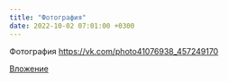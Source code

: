 ```yaml
---
title: "Фотография"
date: 2022-10-02 07:01:00 +0300
---
```


Фотография
https://vk.com/photo41076938_457249170

[Вложение](https://vk.com/photo41076938_457249170)
